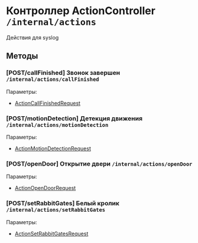 # Контроллер ActionController `/internal/actions`

Действия для syslog

## Методы

### [POST/callFinished] Звонок завершен `/internal/actions/callFinished`

Параметры: 

- [ActionCallFinishedRequest](../OBJECT.md#ActionCallFinishedRequest) 

### [POST/motionDetection] Детекция движения `/internal/actions/motionDetection`

Параметры: 

- [ActionMotionDetectionRequest](../OBJECT.md#ActionMotionDetectionRequest) 

### [POST/openDoor] Открытие двери `/internal/actions/openDoor`

Параметры: 

- [ActionOpenDoorRequest](../OBJECT.md#ActionOpenDoorRequest) 

### [POST/setRabbitGates] Белый кролик `/internal/actions/setRabbitGates`

Параметры: 

- [ActionSetRabbitGatesRequest](../OBJECT.md#ActionSetRabbitGatesRequest) 
